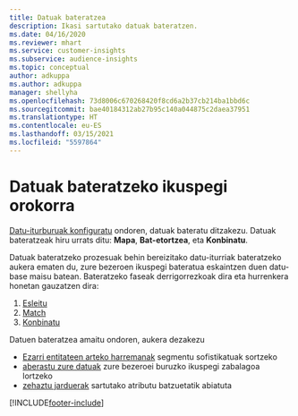 ```yaml
---
title: Datuak bateratzea
description: Ikasi sartutako datuak bateratzen.
ms.date: 04/16/2020
ms.reviewer: mhart
ms.service: customer-insights
ms.subservice: audience-insights
ms.topic: conceptual
author: adkuppa
ms.author: adkuppa
manager: shellyha
ms.openlocfilehash: 73d8006c670268420f8cd6a2b37cb214ba1bbd6c
ms.sourcegitcommit: bae40184312ab27b95c140a044875c2daea37951
ms.translationtype: HT
ms.contentlocale: eu-ES
ms.lasthandoff: 03/15/2021
ms.locfileid: "5597864"
---
```

# <a name="data-unification-overview"></a>Datuak bateratzeko ikuspegi orokorra

[Datu-iturburuak konfiguratu](data-sources.md) ondoren, datuak bateratu ditzakezu. Datuak bateratzeak hiru urrats ditu: **Mapa**, **Bat-etortzea**, eta **Konbinatu**.

Datuak bateratzeko prozesuak behin bereizitako datu-iturriak bateratzeko aukera ematen du, zure bezeroen ikuspegi bateratua eskaintzen duen datu-base maisu batean. Bateratzeko faseak derrigorrezkoak dira eta hurrenkera honetan gauzatzen dira:

1. [Esleitu](map-entities.md)
2. [Match](match-entities.md)
3. [Konbinatu](merge-entities.md)

Datuen bateratzea amaitu ondoren, aukera dezakezu

- [Ezarri entitateen arteko harremanak](relationships.md) segmentu sofistikatuak sortzeko
- [aberastu zure datuak](enrichment-hub.md) zure bezeroei buruzko ikuspegi zabalagoa lortzeko
- [zehaztu jarduerak](activities.md) sartutako atributu batzuetatik abiatuta


[!INCLUDE[footer-include](../includes/footer-banner.md)]
